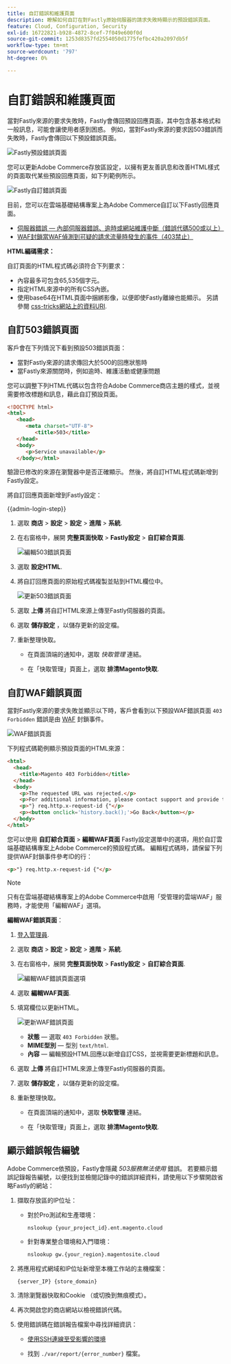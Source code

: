 ```yaml
---
title: 自訂錯誤和維護頁面
description: 瞭解如何自訂在對Fastly原始伺服器的請求失敗時顯示的預設錯誤頁面。
feature: Cloud, Configuration, Security
exl-id: 16722821-b928-4872-8cef-7f049e600f0d
source-git-commit: 1253d8357fd2554050d1775fefbc420a2097db5f
workflow-type: tm+mt
source-wordcount: '797'
ht-degree: 0%

---
```


# 自訂錯誤和維護頁面

當對Fastly來源的要求失敗時，Fastly會傳回預設回應頁面，其中包含基本格式和一般訊息，可能會讓使用者感到困惑。 例如，當對Fastly來源的要求因503錯誤而失敗時，Fastly會傳回以下預設錯誤頁面。

![Fastly預設錯誤頁面](../../assets/cdn/fastly-503-example.png)

您可以更新Adobe Commerce存放區設定，以擁有更友善訊息和改善HTML樣式的頁面取代某些預設回應頁面，如下列範例所示。

![Fastly自訂錯誤頁面](../../assets/cdn/fastly-new-error-page.png)

目前，您可以在雲端基礎結構專案上為Adobe Commerce自訂以下Fastly回應頁面。

- [伺服器錯誤 — 內部伺服器錯誤、逾時或網站維護中斷（錯誤代碼500或以上）](#customize-the-503-error-page)
- [WAF封鎖當WAF偵測到可疑的請求流量時發生的事件（403禁止）](#customize-the-waf-error-page)

**HTML編碼需求：**

自訂頁面的HTML程式碼必須符合下列要求：

- 內容最多可包含65,535個字元。
- 指定HTML來源中的所有CSS內嵌。
- 使用base64在HTML頁面中捆綁影像，以便即使Fastly離線也能顯示。 另請參閱 [css-tricks網站上的資料URI](https://css-tricks.com/data-uris/).

## 自訂503錯誤頁面

客戶會在下列情況下看到預設503錯誤頁面：

- 當對Fastly來源的請求傳回大於500的回應狀態時
- 當Fastly來源關閉時，例如逾時、維護活動或健康問題

您可以調整下列HTML代碼以包含符合Adobe Commerce商店主題的樣式，並視需要修改標題和訊息，藉此自訂預設頁面。

```html
<!DOCTYPE html>
<html>
   <head>
      <meta charset="UTF-8">
         <title>503</title>
   </head>
   <body>
      <p>Service unavailable</p>
   </body></html>
```

驗證已修改的來源在瀏覽器中是否正確顯示。 然後，將自訂HTML程式碼新增到Fastly設定。

將自訂回應頁面新增到Fastly設定：

{{admin-login-step}}

1. 選取 **商店** > **設定** > **設定** > **進階** > **系統**.

1. 在右窗格中，展開 **完整頁面快取** > **Fastly設定** > **自訂綜合頁面**.

   ![編輯503錯誤頁面](../../assets/cdn/fastly-custom-synthetic-pages-edit-html.png)

1. 選取 **設定HTML**.

1. 將自訂回應頁面的原始程式碼複製並貼到HTML欄位中。

   ![更新503錯誤頁面](../../assets/cdn/fastly-customize-503-response.png)

1. 選取 **上傳** 將自訂HTML來源上傳至Fastly伺服器的頁面。

1. 選取 **儲存設定** ，以儲存更新的設定檔。

1. 重新整理快取。

   - 在頁面頂端的通知中，選取 *快取管理* 連結。

   - 在「快取管理」頁面上，選取 **排清Magento快取**.

## 自訂WAF錯誤頁面

當對Fastly來源的要求失敗並顯示以下時，客戶會看到以下預設WAF錯誤頁面 `403 Forbidden` 錯誤是由 [WAF](fastly-waf-service.md) 封鎖事件。

![WAF錯誤頁面](../../assets/cdn/fastly-waf-403-error.png)

下列程式碼範例顯示預設頁面的HTML來源：

```html
<html>
  <head>
    <title>Magento 403 Forbidden</title>
  </head>
  <body>
    <p>The requested URL was rejected.</p>
    <p>For additional information, please contact support and provide this reference ID:</p>
    <p>"} req.http.x-request-id {"</p>
    <p><button onclick='history.back();'>Go Back</button></p>
  </body>
</html>
```

您可以使用 **自訂綜合頁面** > **編輯WAF頁面** Fastly設定選單中的選項，用於自訂雲端基礎結構專案上Adobe Commerce的預設程式碼。 編輯程式碼時，請保留下列提供WAF封鎖事件參考ID的行：

```html
<p>"} req.http.x-request-id {"</p>
```

>[!NOTE]
>
>只有在雲端基礎結構專案上的Adobe Commerce中啟用「受管理的雲端WAF」服務時，才能使用「編輯WAF」選項。

**編輯WAF錯誤頁面**：

1. [登入管理員](../../get-started/onboarding.md#access-your-admin-panel).

1. 選取 **商店** > **設定** > **設定** > **進階** > **系統**.

1. 在右窗格中，展開 **完整頁面快取** > **Fastly設定** > **自訂綜合頁面**.

   ![編輯WAF錯誤頁面選項](../../assets/cdn/fastly-custom-synthetic-pages-edit-waf.png)

1. 選取 **編輯WAF頁面**.

1. 填寫欄位以更新HTML。

   ![更新WAF錯誤頁面](../../assets/cdn/fastly-edit-waf-html.png)

   - **狀態**  — 選取 `403 Forbidden` 狀態。
   - **MIME型別**  — 型別 `text/html`.
   - **內容**  — 編輯預設HTML回應以新增自訂CSS，並視需要更新標題和訊息。

1. 選取 **上傳** 將自訂HTML來源上傳至Fastly伺服器的頁面。

1. 選取 **儲存設定** ，以儲存更新的設定檔。

1. 重新整理快取。

   - 在頁面頂端的通知中，選取 **快取管理** 連結。

   - 在「快取管理」頁面上，選取 **排清Magento快取**.

## 顯示錯誤報告編號

Adobe Commerce依預設，Fastly會隱藏 *503服務無法使用* 錯誤。 若要顯示錯誤記錄報告編號，以便找到並檢閱記錄中的錯誤詳細資料，請使用以下步驟開啟省略Fastly的網站：

1. 擷取存放區的IP位址：

   - 對於Pro測試和生產環境：

     ```bash
     nslookup {your_project_id}.ent.magento.cloud
     ```

   - 針對專業整合環境和入門環境：

     ```bash
     nslookup gw.{your_region}.magentosite.cloud
     ```

1. 將應用程式網域和IP位址新增至本機工作站的主機檔案：

   ```text
   {server_IP} {store_domain}
   ```

1. 清除瀏覽器快取和Cookie （或切換到無痕模式）。

1. 再次開啟您的商店網站以檢視錯誤代碼。

1. 使用錯誤碼在錯誤報告檔案中尋找詳細資訊：

   - [使用SSH連線至受影響的環境](../development/secure-connections.md#connect-to-a-remote-environment)

   - 找到 `./var/report/{error_number}` 檔案。
